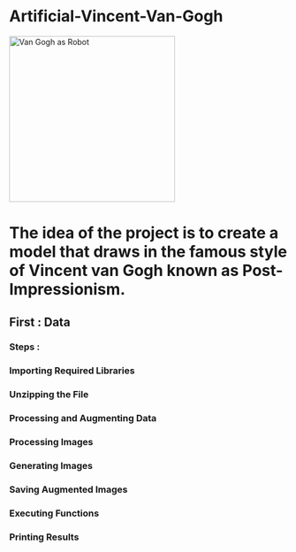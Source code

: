 # Artificial-Vincent-Van-Gogh
<img src="https://github.com/user-attachments/assets/49ba098f-2cb2-445e-bc59-8ac68234f7c6" alt="Van Gogh as Robot" width="300"/>

# The idea of the project is to create a model that draws in the famous style of Vincent van Gogh known as Post-Impressionism.
## First : Data 
### Steps :
### Importing Required Libraries
### Unzipping the File
### Processing and Augmenting Data
### Processing Images
### Generating Images
### Saving Augmented Images
### Executing Functions
### Printing Results
